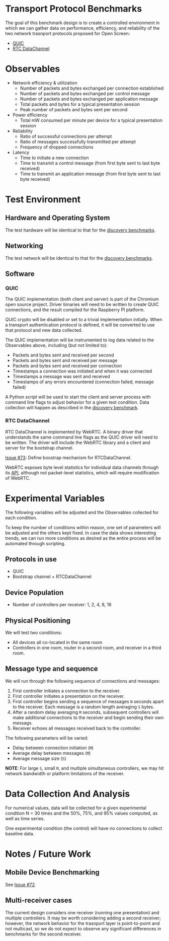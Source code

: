 # Transport Protocol Benchmarks

The goal of this benchmark design is to create a controlled environment in which
we can gather data on performance, efficiency, and reliability of the two
network trasnport protocols proposed for Open Screen:

* [QUIC](../archive/quic.md)
* [RTC DataChannel](../archive/datachannel.md)

# Observables

* Network efficiency & utilization
  * Number of packets and bytes exchanged per connection established
  * Number of packets and bytes exchanged per control message
  * Number of packets and bytes exchanged per application message
  * Total packets and bytes for a typical presentation session
  * Peak number of packets and bytes sent per second
* Power efficiency
  * Total mW consumed per minute per device for a typical presentation session
* Reliability
  * Ratio of successful connections per attempt
  * Ratio of messages successfully transmitted per attempt
  * Frequency of dropped connections
* Latency
  * Time to initiate a new connection
  * Time to transmit a control message (from first byte sent to last byte received)
  * Time to transmit an application message (from first byte sent to last byte received)

# Test Environment

## Hardware and Operating System

The test hardware will be identical to that for the [discovery
benchmarks](discovery.md).

## Networking

The test network will be identical to that for the [discovery
benchmarks](discovery.md).

## Software

### QUIC

The QUIC implementation (both client and server) is part of the Chromium open
source project.  Driver binaries will need to be written to create QUIC
connections, and the result compiled for the Raspberry PI platform.

QUIC crypto will be disabled or set to a trivial implementation initially.  When
a transport authentication protocol is defined, it will be converted to use that
protocol and new data collected.

The QUIC implementation will be instrumented to log data related to the
Observables above, including (but not limited to):
* Packets and bytes sent and received per second
* Packets and bytes sent and received per message
* Packets and bytes sent and received per connection
* Timestamps a connection was initiated and when it was connected
* Timestamps a message was sent and received
* Timestamps of any errors encountered (connection failed, message failed)

A Python script will be used to start the client and server process with command
line flags to adjust behavior for a given test condition.  Data collection will
happen as described in the [discovery benchmark](discovery.md).

### RTC DataChannel

RTC DataChannel is implemented by WebRTC.  A binary driver that understands the
same command line flags as the QUIC driver will need to be written.  The driver
will include the WebRTC library and a client and server for the bootstrap
channel.

[Issue #73](https://github.com/webscreens/openscreenprotocol/issues/73): Define
boostrap mechanism for RTCDataChannel.

WebRTC exposes byte level statistics for individual data channels through its
[API](https://w3c.github.io/webrtc-stats/#dcstats-dict*), although not
packet-level statistics, which will require modification of WebRTC.

# Experimental Variables

The following variables will be adjusted and the Observables collected for each
condition.

To keep the number of conditions within reason, one set of parameters will be
adjusted and the others kept fixed.  In case the data shows interesting trends,
we can run more conditions as desired as the entire process will be automated
through scripting.

## Protocols in use

* QUIC
* Bootstrap channel + RTCDataChannel

## Device Population

* Number of controllers per receiver: 1, 2, 4, 8, 16

## Physical Positioning

We will test two conditions:

* All devices all co-located in the same room
* Controllers in one room, router in a second room, and receiver in a third room.

## Message type and sequence

We will run through the following sequence of connections and messages:

1. First controller initiates a connection to the receiver.
1. First controller initiates a presentation on the receiver.
1. First controller begins sending a sequence of messages `N` seconds apart to
   the receiver.  Each message is a random length averaging `S` bytes.
1. After a random delay averaging `M` seconds, subsequent controllers will make
   additional connections to the receiver and begin sending their own messags.
1. Receiver echoes all messages received back to the controller.

The following parameters will be varied:
* Delay between connection initiation (`M`)
* Average delay between messages (`M`)
* Average message size (`S`)

**NOTE**: For large `S`, small `M`, and multiple simultaneous controllers, we
may hit network bandwidth or platform limitations of the receiver.

# Data Collection And Analysis

For numerical values, data will be collected for a given experimental condition
N = 30 times and the 50%, 75%, and 95% values computed, as well as time series.

One experimental condition (the control) will have no connections to collect
baseline data.

# Notes / Future Work

## Mobile Device Benchmarking

See [Issue #72](https://github.com/webscreens/openscreenprotocol/issues/72).

## Multi-receiver cases

The current design considers one receiver (running one presentation) and
multiple controllers.  It may be worth considering adding a second receiver;
however, the network behavior for the trasnport layer is point-to-point and not
multicast, so we do not expect to observe any significant differences in
benchmarks for the second receiver.
